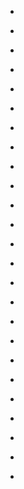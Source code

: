 
- [](/2021/02/gomwdig/)

- [](/2021/02/gol1pex/)

- [](/2021/02/gol1nto/)

- [](/2021/02/gol1cny/)

- [](/2021/02/gol0zxz/)

- [](/2021/02/gokyy83/)

- [](/2021/02/lquag0/)

- [](/2019/04/ekaxwuy/)

- [](/2019/01/edz74un/)

- [](/2019/01/abcwjr/)

- [](/2018/11/1061271400214757376/)

- [](/2018/09/e6j3y9t/)

- [](/2018/09/e5xwd74/)

- [](/2017/10/76h9ak/)

- [](/2016/06/bgsqyqxmohp/)

- [](/2016/04/d278mti/)

- [](/2016/04/d2788qi/)

- [](/2016/04/d277qxm/)

- [](/2016/04/d26ftg7/)

- [](/2016/04/d1lmxil/)

- [](/2016/04/d1lmwa1/)

- [](/2016/03/49u0xq/)

- [](/2016/03/d0uth3e/)

- [](/2015/04/cq88vel/)

- [](/2011/08/jgvtq/)

